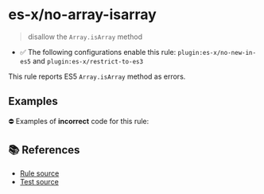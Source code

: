 # es-x/no-array-isarray
> disallow the `Array.isArray` method

- ✅ The following configurations enable this rule: `plugin:es-x/no-new-in-es5` and `plugin:es-x/restrict-to-es3`

This rule reports ES5 `Array.isArray` method as errors.

## Examples

⛔ Examples of **incorrect** code for this rule:

<eslint-playground type="bad" code="/*eslint es-x/no-array-isarray: error */
var array = Array.isArray(obj)
" />

## 📚 References

- [Rule source](https://github.com/ota-meshi/eslint-plugin-es-x/blob/v5.0.0/lib/rules/no-array-isarray.js)
- [Test source](https://github.com/ota-meshi/eslint-plugin-es-x/blob/v5.0.0/tests/lib/rules/no-array-isarray.js)
